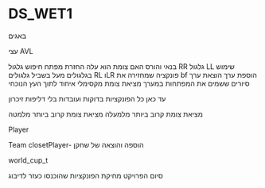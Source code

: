 # DS_WET1
באגים


עצי AVL

בנאי והורס
האם צומת הוא עלה
החזרת מפתח
חיפוש
גלגול RR
גלגול LL
שימוש בגלגולים מעל בשביל גלגולים RL וLR
פונקציה שמחזירה את bf
הוספת ערך
הוצאת ערך
סיורים ששמים את המפתחות במערך
מציאת צומת מקסימלי
איחוד לתוך העץ הנוכחי

עד כאן כל הפונקציות בדוקות ועובדות בלי דליפות זיכרון

מציאת צומת קרוב ביותר מלמעלה
מציאת צומת קרוב ביותר מלמטה



Player

Team
closetPlayer- הוספה והוצאה של שחקן




world_cup_t



סיום הפרויקט
מחיקת הפונקציות שהוכנסו כעזר לדיבוג
